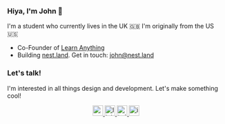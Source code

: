 ### Hiya, I'm John :wave:

I'm a student who currently lives in the UK :gb: I'm originally from the US :us:

- Co-Founder of [Learn Anything](https://learn-anything.xyz/)
- Building [nest.land](https://nest.land/). Get in touch: john@nest.land

### Let's talk!

I'm interested in all things design and development. Let's make something cool!

<p align="center">
  <a href="mailto:johnletey@gmail.com">
    <img src="https://raw.githubusercontent.com/johnletey/johnletey/master/static/envelope.svg" alt="email" width="24">
  </a>
  <a href="https://www.linkedin.com/in/johnletey">
    <img src="https://raw.githubusercontent.com/johnletey/johnletey/master/static/linkedin.svg" alt="linkedin" width="24">
  </a>
  <a href="https://twitter.com/johnletey">
    <img src="https://raw.githubusercontent.com/johnletey/johnletey/master/static/twitter.svg" alt="twitter" width="24">
  </a>
  <a href="https://instagram.com/johnletey">
    <img src="https://raw.githubusercontent.com/johnletey/johnletey/master/static/instagram.svg" alt="instagram" width="24">
  </a>
</p>

<!--
**johnletey/johnletey** is a ✨ _special_ ✨ repository because its `README.md` (this file) appears on your GitHub profile.

Here are some ideas to get you started:

- 🔭 I’m currently working on ...
- 🌱 I’m currently learning ...
- 👯 I’m looking to collaborate on ...
- 🤔 I’m looking for help with ...
- 💬 Ask me about ...
- 📫 How to reach me: ...
- 😄 Pronouns: ...
- ⚡ Fun fact: ...
-->
